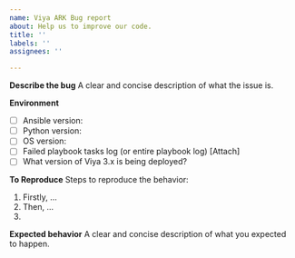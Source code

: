 ```yaml
---
name: Viya ARK Bug report
about: Help us to improve our code.
title: ''
labels: ''
assignees: ''

---
```


**Describe the bug**
A clear and concise description of what the issue is.

**Environment**
- [ ] Ansible version:
- [ ] Python version:
- [ ] OS version: 
- [ ] Failed playbook tasks log (or entire playbook log) [Attach]
- [ ] What version of Viya 3.x is being deployed?

**To Reproduce**
Steps to reproduce the behavior:
1. Firstly, ...
2. Then, ...
3. 

**Expected behavior**
A clear and concise description of what you expected to happen.
